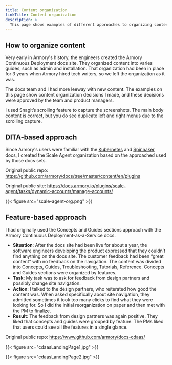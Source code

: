 ```yaml
---
title: Content organization
linkTitle: Content organization
description: >
  This page shows examples of different approaches to organizing content.
---
```


## How to organize content

Very early in Armory's history, the engineers created the Armory Continuous Deployment docs site. They organized content into varies guides, such as admin and installation. That organization had been in place for 3 years when Armory hired tech writers, so we left the organization as it was.

The docs team and I had more leeway with new content. The examples on this page show content organization decisions I made, and these decisions were approved by the team and product managers.

I used Snagit’s scrolling feature to capture the screenshots. The main body content is correct, but you do see duplicate left and right menus due to the scrolling capture.

## DITA-based approach

Since Armory's users were familiar with the [Kubernetes](https://kubernetes.io/docs/home/) and [Spinnaker](https://spinnaker.io/docs/) docs, I created the Scale Agent organization based on the approached used by those docs sets.

Original public repo: https://github.com/armory/docs/tree/master/content/en/plugins

Original public site: https://docs.armory.io/plugins/scale-agent/tasks/dynamic-accounts/manage-accounts/

{{< figure src="scale-agent-org.png"  >}}

## Feature-based approach

I had originally used the Concepts and Guides sections approach with the Armory Continuous Deployment-as-a-Service docs. 

- **Situation**: After the docs site had been live for about a year, the software engineers developing the product expressed that they couldn’t find anything on the docs site. The customer feedback had been “great content” with no feedback on the navigation. The content was divided into Concepts, Guides, Troubleshooting, Tutorials, Reference. Concepts and Guides sections were organized by features.
- **Task**: My task was to ask for feedback from design partners and possibly change site navigation.
- **Action**: I talked to the design partners, who reiterated how good the content was. When asked specifically about site navigation, they admitted sometimes it took too many clicks to find what they were looking for. So I did the initial reorganization on paper and then met with the PM to finalize.
- **Result**: The feedback from design partners was again positive. They liked that concepts and guides were grouped by feature. The PMs liked that users could see all the features in a single glance.

Original public repo: https://www.github.com/armory/docs-cdaas/

{{< figure src="cdaasLandingPage1.jpg" >}}

{{< figure src="cdaasLandingPage2.jpg"  >}}